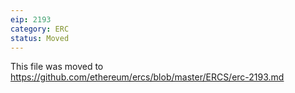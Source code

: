 ```yaml
---
eip: 2193
category: ERC
status: Moved
---
```


This file was moved to https://github.com/ethereum/ercs/blob/master/ERCS/erc-2193.md
